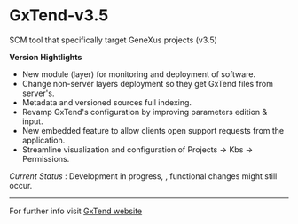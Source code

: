 GxTend-v3.5
===========

SCM tool that specifically target GeneXus projects (v3.5)

__Version Hightlights__

* New module (layer) for monitoring and deployment of software.
* Change non-server layers deployment so they get GxTend files from server's.
* Metadata and versioned sources full indexing.
* Revamp GxTend's configuration by improving parameters edition & input.
* New embedded feature to allow clients open support requests from the application.
* Streamline visualization and configuration of Projects -> Kbs -> Permissions.

_Current Status_ : Development in progress, , functional changes might still occur.

- - -
For further info visit [GxTend website](http://gxtend.in-prove.com)